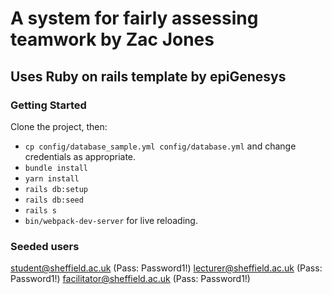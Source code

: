# A system for fairly assessing teamwork by Zac Jones
Uses Ruby on rails template by epiGenesys
---

### Getting Started
Clone the project, then:
* `cp config/database_sample.yml config/database.yml` and change credentials as appropriate.
* `bundle install`
* `yarn install`
* `rails db:setup`
* `rails db:seed`
* `rails s`
* `bin/webpack-dev-server` for live reloading.

### Seeded users
student@sheffield.ac.uk (Pass: Password1!)
lecturer@sheffield.ac.uk (Pass: Password1!)
facilitator@sheffield.ac.uk (Pass: Password1!)
